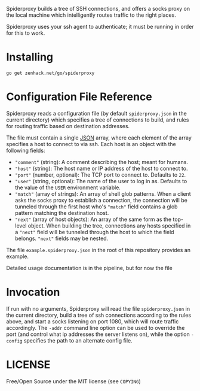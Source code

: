 Spiderproxy builds a tree of SSH connections, and offers a socks proxy
on the local machine which intelligently routes traffic to the right
places.

Spiderproxy uses your ssh agent to authenticate; it must be running in
order for this to work.

# Installing

    go get zenhack.net/go/spiderproxy

# Configuration File Reference

Spiderproxy reads a configuration file (by default `spiderproxy.json` in
the current directory) which specifies a tree of connections to build,
and rules for routing traffic based on destination addresses.

The file must contain a single [JSON][1] array, where each element of
the array specifies a host to connect to via ssh. Each host is an object
with the following fields:

* `"comment"` (string): A comment describing the host; meant for humans.
* `"host"` (string): The host name or IP address of the host to connect
  to.
* `"port"` (number, optional): The TCP port to connect to. Defaults to
  `22`.
* `"user"` (string, optional): The name of the user to log in as.
  Defaults to the value of the `USER` environment variable.
* `"match"` (array of strings): An array of shell glob patterns. When a
  client asks the socks proxy to establish a connection, the connection
  will be tunneled through the first host who's `"match"` field contains a
  glob pattern matching the destination host.
* `"next"` (array of host objects): An array of the same form as the
  top-level object. When building the tree, connections any hosts
  specified in a `"next"` field will be tunneled through the host to which
  the field belongs. `"next"` fields may be nested.

The file `example.spiderproxy.json` in the root of this repository provides
an example.

Detailed usage documentation is in the pipeline, but for now the file

# Invocation

If run with no arguments, Spiderproxy will read the file `spiderproxy.json`
in the current directory, build a tree of ssh connections according to the
rules above, and start a socks listening on port 1080, which will route
traffic accordingly. The `-addr` command line option can be used to
override the port (and control what ip addresses the server listens on),
while the option `-config` specifies the path to an alternate config
file.

# LICENSE

Free/Open Source under the MIT license (see `COPYING`)

[1]: http://json.org
